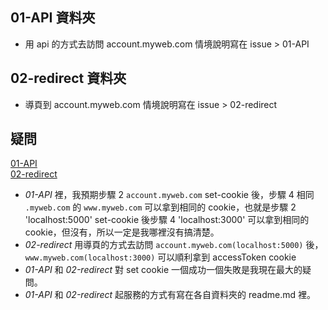 ## 01-API 資料夾    
- 用 api 的方式去訪問 account.myweb.com 情境說明寫在 issue > 01-API 
## 02-redirect 資料夾     
- 導頁到 account.myweb.com 情境說明寫在 issue > 02-redirect 

## 疑問
[01-API](https://github.com/gracekrcx/test-demo/issues/1)    
[02-redirect](https://github.com/gracekrcx/test-demo/issues/2)

- *01-API* 裡，我預期步驟 2 `account.myweb.com` set-cookie 後，步驟 4 相同 `.myweb.com` 的 `www.myweb.com` 可以拿到相同的 cookie，也就是步驟 2 'localhost:5000' set-cookie 後步驟 4 'localhost:3000' 可以拿到相同的 cookie，但沒有，所以一定是我哪裡沒有搞清楚。   
- *02-redirect* 用導頁的方式去訪問 `account.myweb.com(localhost:5000)` 後，`www.myweb.com(localhost:3000)` 可以順利拿到 accessToken cookie 
- *01-API* 和 *02-redirect* 對 set cookie 一個成功一個失敗是我現在最大的疑問。     
- *01-API* 和 *02-redirect* 起服務的方式有寫在各自資料夾的 readme.md 裡。    
